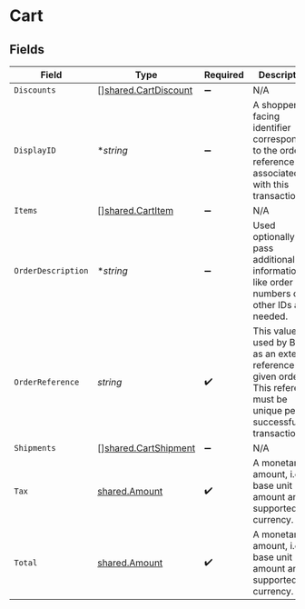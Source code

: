 # Cart


## Fields

| Field                                                                                                                           | Type                                                                                                                            | Required                                                                                                                        | Description                                                                                                                     | Example                                                                                                                         |
| ------------------------------------------------------------------------------------------------------------------------------- | ------------------------------------------------------------------------------------------------------------------------------- | ------------------------------------------------------------------------------------------------------------------------------- | ------------------------------------------------------------------------------------------------------------------------------- | ------------------------------------------------------------------------------------------------------------------------------- |
| `Discounts`                                                                                                                     | [][shared.CartDiscount](../../../pkg/models/shared/cartdiscount.md)                                                             | :heavy_minus_sign:                                                                                                              | N/A                                                                                                                             |                                                                                                                                 |
| `DisplayID`                                                                                                                     | **string*                                                                                                                       | :heavy_minus_sign:                                                                                                              | A shopper-facing identifier corresponding to the order reference associated with this transaction.                              | 215614191                                                                                                                       |
| `Items`                                                                                                                         | [][shared.CartItem](../../../pkg/models/shared/cartitem.md)                                                                     | :heavy_minus_sign:                                                                                                              | N/A                                                                                                                             |                                                                                                                                 |
| `OrderDescription`                                                                                                              | **string*                                                                                                                       | :heavy_minus_sign:                                                                                                              | Used optionally to pass additional information like order numbers or other IDs as needed.                                       | Order #1234567890                                                                                                               |
| `OrderReference`                                                                                                                | *string*                                                                                                                        | :heavy_check_mark:                                                                                                              | This value is used by Bolt as an external reference to a given order. This reference must be unique per successful transaction. | order_100                                                                                                                       |
| `Shipments`                                                                                                                     | [][shared.CartShipment](../../../pkg/models/shared/cartshipment.md)                                                             | :heavy_minus_sign:                                                                                                              | N/A                                                                                                                             |                                                                                                                                 |
| `Tax`                                                                                                                           | [shared.Amount](../../../pkg/models/shared/amount.md)                                                                           | :heavy_check_mark:                                                                                                              | A monetary amount, i.e. a base unit amount and a supported currency.                                                            |                                                                                                                                 |
| `Total`                                                                                                                         | [shared.Amount](../../../pkg/models/shared/amount.md)                                                                           | :heavy_check_mark:                                                                                                              | A monetary amount, i.e. a base unit amount and a supported currency.                                                            |                                                                                                                                 |